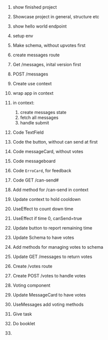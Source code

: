 1. show finished project
2. Showcase project in general, structure etc
4. show hello world endpoint
5. setup env
6. Make schema, without upvotes first
7. create messages route
8. Get /messages, inital version first
9. POST /messages
10. Create use context
11. wrap app in context
12. in context:
	1. create messages state
	2. fetch all messages
	3. handle submit
13. Code TextField
14. Code the button, without can send at first
15. Code messageCard, without votes
16. Code messageboard
17. Code `ErroCard`, for feedback
18. Code GET /can-send#
19. Add method for /can-send in context
20. Update context to hold cooldown
21. UseEffect to count down time
22. UseEffect if time 0, canSend=true
23. Update button to report remaining time
24. Update Schema to have votes
25. Add methods for managing votes to schema
26. Update GET /messages to return votes
27. Create /votes route
28. Create POST /votes to handle votes
29. Voting component
30. Update MessageCard to have votes 
31. UseMessages add voting methods

32. Give task
33. Do booklet
34. 
